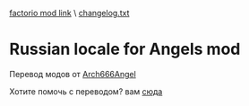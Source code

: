 
 [factorio mod link](https://mods.factorio.com/mod/RLAmod) \ 
 [changelog.txt](https://github.com/D7PEK/Russian-locale-for-Angels-mod/blob/master/Russian%20locale%20for%20Angels%20mod/changelog.txt)

# Russian locale for Angels mod

Перевод модов от [Arch666Angel](https://mods.factorio.com/user/Arch666Angel)


Хотите помочь с переводом? вам  [сюда](https://github.com/D7PEK/Russian-locale-for-Angels-mod/issues/1)
